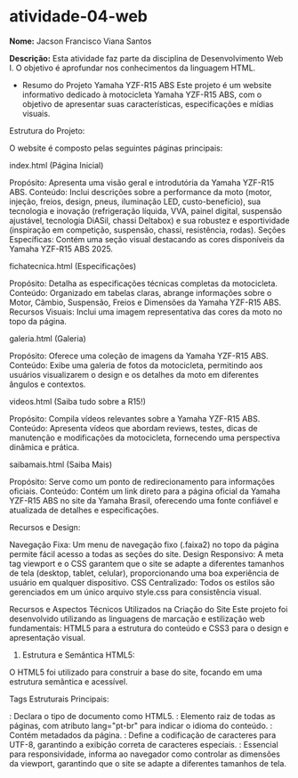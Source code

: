 # atividade-04-web
**Nome:** Jacson Francisco Viana Santos

**Descrição:** Esta atividade faz parte da disciplina de Desenvolvimento Web I. O objetivo é aprofundar nos conhecimentos da linguagem HTML.

 - Resumo do Projeto Yamaha YZF-R15 ABS
Este projeto é um website informativo dedicado à motocicleta Yamaha YZF-R15 ABS, com o objetivo de apresentar suas características, especificações e mídias visuais.

Estrutura do Projeto:

O website é composto pelas seguintes páginas principais:

index.html (Página Inicial)

Propósito: Apresenta uma visão geral e introdutória da Yamaha YZF-R15 ABS.
Conteúdo: Inclui descrições sobre a performance da moto (motor, injeção, freios, design, pneus, iluminação LED, custo-benefício), sua tecnologia e inovação (refrigeração líquida, VVA, painel digital, suspensão ajustável, tecnologia DiASil, chassi Deltabox) e sua robustez e esportividade (inspiração em competição, suspensão, chassi, resistência, rodas).
Seções Específicas: Contém uma seção visual destacando as cores disponíveis da Yamaha YZF-R15 ABS 2025.

fichatecnica.html (Especificações)

Propósito: Detalha as especificações técnicas completas da motocicleta.
Conteúdo: Organizado em tabelas claras, abrange informações sobre o Motor, Câmbio, Suspensão, Freios e Dimensões da Yamaha YZF-R15 ABS.
Recursos Visuais: Inclui uma imagem representativa das cores da moto no topo da página.

galeria.html (Galeria)

Propósito: Oferece uma coleção de imagens da Yamaha YZF-R15 ABS.
Conteúdo: Exibe uma galeria de fotos da motocicleta, permitindo aos usuários visualizarem o design e os detalhes da moto em diferentes ângulos e contextos.

videos.html (Saiba tudo sobre a R15!)

Propósito: Compila vídeos relevantes sobre a Yamaha YZF-R15 ABS.
Conteúdo: Apresenta vídeos que abordam reviews, testes, dicas de manutenção e modificações da motocicleta, fornecendo uma perspectiva dinâmica e prática.

saibamais.html (Saiba Mais)

Propósito: Serve como um ponto de redirecionamento para informações oficiais.
Conteúdo: Contém um link direto para a página oficial da Yamaha YZF-R15 ABS no site da Yamaha Brasil, oferecendo uma fonte confiável e atualizada de detalhes e especificações.

Recursos e Design:

Navegação Fixa: Um menu de navegação fixo (.faixa2) no topo da página permite fácil acesso a todas as seções do site.
Design Responsivo: A meta tag viewport e o CSS garantem que o site se adapte a diferentes tamanhos de tela (desktop, tablet, celular), proporcionando uma boa experiência de usuário em qualquer dispositivo.
CSS Centralizado: Todos os estilos são gerenciados em um único arquivo style.css para consistência visual.

Recursos e Aspectos Técnicos Utilizados na Criação do Site
Este projeto foi desenvolvido utilizando as linguagens de marcação e estilização web fundamentais: HTML5 para a estrutura do conteúdo e CSS3 para o design e apresentação visual.

1. Estrutura e Semântica HTML5:

O HTML5 foi utilizado para construir a base do site, focando em uma estrutura semântica e acessível.

Tags Estruturais Principais:

<!DOCTYPE html>: Declara o tipo de documento como HTML5.
<html>: Elemento raiz de todas as páginas, com atributo lang="pt-br" para indicar o idioma do conteúdo.
<head>: Contém metadados da página.
<meta charset="UTF-8">: Define a codificação de caracteres para UTF-8, garantindo a exibição correta de caracteres especiais.
<meta name="viewport" content="width=device-width, initial-scale=1.0">: Essencial para responsividade, informa ao navegador como controlar as dimensões da viewport, garantindo que o site se adapte a diferentes tamanhos de tela.
<title>: Define o título da página exibido na aba do navegador.
<link rel="stylesheet" href="style.css">: Vincula o arquivo CSS externo para estilização.
<body>: Contém todo o conteúdo visível da página.
Tags de Conteúdo e Agrupamento:

<div>: Amplamente utilizado para agrupar e organizar seções do conteúdo, como faixa, faixa2, container-pagina-inicial, container-ficha-tecnica, container-videos, container-galeria, secao-especificacao, secao-videos, galeria-flex, videos-grid, video-item, video-embed, galeria-item.
<h1>, <h2>, <h3>: Usadas para títulos e subtítulos, seguindo uma hierarquia de importância para o conteúdo. Embora alguns h2 e h3 pudessem ser h1 em páginas específicas para melhor semântica (conforme discutido), a hierarquia interna das seções está presente.
<p>: Para parágrafos de texto.
<ul>, <li>: Utilizadas para listas não ordenadas, notavelmente para o menu de navegação (.faixa2) e para listar características da moto em index.html.
<a>: Para links de navegação entre páginas e para redirecionamento externo (como para o site da Yamaha), com atributos href para o destino, target="_blank" para abrir em nova aba e rel="noopener noreferrer" para segurança em links externos.
<img>: Para incorporar imagens no layout, com o atributo src para o caminho da imagem e alt para texto alternativo (importante para acessibilidade).
<table>, <tr>, <td>: Utilizadas para estruturar dados tabulares na página fichatecnica.html (Especificações).
<iframe>: Para incorporar vídeos externos (do YouTube, por exemplo) na página videos.html, com atributos como src para o link do vídeo, frameborder, allow e allowfullscreen.
2. Estilização CSS3:

O CSS3 é o pilar do design visual do site, garantindo uma apresentação coesa e responsiva.

Arquivo Único: Todo o estilo é gerenciado a partir do arquivo style.css.

Seletores Utilizados:

Seletores de Tipo: html, body, p, h3, img, ul, li, a, table, tr, td, iframe.
Seletores de Classe: Amplamente utilizados para aplicar estilos específicos a elementos com classes como faixa, faixa2, centralizar, container-ficha-tecnica, container-pagina-inicial, secao-com-imagens, secao-especificacao, specs-table, ficha-tecnica-img, galeria-flex, container-galeria, intro-galeria, galeria-fotos, galeria-item, galeria-autor, container-videos, intro-videos, secao-videos, videos-grid, video-item, video-embed, video-titulo, video-autor, botao-saiba-mais.
Seletores de Pseudoclasse: :hover para efeitos interativos ao passar o mouse sobre links e itens de galeria.
Seletores Combinadores: faixa2 ul, faixa2 ul li, faixa2 ul li a, specs-table tr, specs-table td, specs-table tr:last-child, specs-table td:first-child, specs-table td:last-child.
Propriedades CSS Principais:

Layout e Posicionamento: display (com block, flex, inline-block), margin, padding, width, height, max-width, min-width, position (fixed, relative), top, left, z-index (para camadas de elementos como as barras de navegação), overflow (hidden).
Tipografia: font-size, color, font-weight, text-align, text-decoration, line-height.
Caixas e Bordas: background-color, border, border-bottom, border-radius, box-shadow.
Modelos de Caixa: box-sizing (implícito como content-box, mas importante para responsividade).
Flexbox: Utilizado extensivamente para criar layouts responsivos e alinhamento de itens, como em .faixa, .faixa2, .faixa2 ul, .galeria-flex, .videos-grid. Propriedades como justify-content, align-items, gap, flex foram cruciais.
Transições: transition para animações suaves ao interagir com elementos (:hover).
Transformações: transform (translateY) para efeitos de movimento em hover.
Responsividade Específica para Vídeos: padding-bottom: 56.25%; dentro de .video-embed para manter a proporção 16:9 dos vídeos incorporados.
Outros: list-style (para remover marcadores de lista), scroll-padding-top (para rolagem suave abaixo do cabeçalho fixo).